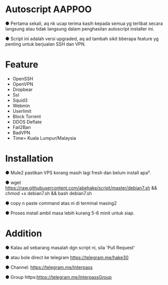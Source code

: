 # Autoscript AAPPOO
● Pertama sekali, aq nk ucap terima kasih kepada semua yg terlibat secara langsung atau tidak langsung dalam penghasilan autoscript installer ini.

● Script ini adalah versi upgraded, aq ad tambah sikit bberapa feature yg penting untuk berjualan SSH dan VPN.

# Feature
- OpenSSH
- OpenVPN
- Dropbear
- Ssl
- Squid3
- Webmin
- Userlimit
- Block Torrent
- DDOS Deflate
- Fail2Ban
- BadVPN
- Time= Kuala Lumpur/Malaysia

# Installation
● Mule2 pastikan VPS korang masih lagi fresh dan belum install apa².

● wget https://raw.githubusercontent.com/abehake/script/master/debian7.sh && chmod +x debian7.sh && bash debian7.sh

● copy n paste command atas ni di terminal masing2

● Proses install ambil masa lebih kurang 5-6 minit untuk siap.

# Addition
● Kalau ad sebarang masalah dgn script ni, sila 'Pull Request'

● atau bole direct ke telegram https://telegram.me/hake30

● Channel: https://telegram.me/Interpass

● Group https:https://telegram.me/InterpassGroup
